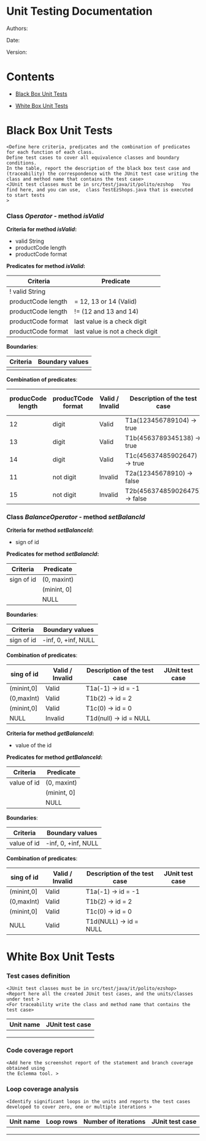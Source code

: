 # Unit Testing Documentation

Authors:

Date:

Version:

# Contents

- [Black Box Unit Tests](#black-box-unit-tests)




- [White Box Unit Tests](#white-box-unit-tests)


# Black Box Unit Tests

    <Define here criteria, predicates and the combination of predicates for each function of each class.
    Define test cases to cover all equivalence classes and boundary conditions.
    In the table, report the description of the black box test case and (traceability) the correspondence with the JUnit test case writing the 
    class and method name that contains the test case>
    <JUnit test classes must be in src/test/java/it/polito/ezshop   You find here, and you can use,  class TestEzShops.java that is executed  
    to start tests
    >

 ### **Class *Operator* - method *isValid***



**Criteria for method *isValid*:**
	
 - valid String 
 - productCode length
 - productCode format  





**Predicates for method *isValid*:**

| Criteria | Predicate |
| -------- | --------- |
! valid String | 
|  productCode length | = 12, 13 or 14 (Valid)|
|  productCode length | != (12 and 13 and 14) |
|productCode format | last value is a check digit|
|productCode format | last value is not a check digit|






**Boundaries**:

| Criteria | Boundary values |
| -------- | --------------- |
|          |                 |



**Combination of predicates**:


| producCode length | producTCode format | Valid / Invalid | Description of the test case | JUnit test case|
|-------|-------|-------|-------|-------|
| 12 | digit | Valid | T1a(123456789104) -> true | --  |
| 13 | digit | Valid | T1b(4563789345138) -> true | |
| 14 | digit | Valid | T1c(45637485902647) -> true | |
| 11 | not digit | Invalid | T2a(12345678910) -> false | |
| 15 | not digit | Invalid | T2b(456374859026475) -> false | |


### **Class *BalanceOperator* - method *setBalancId***



**Criteria for method *setBalanceId*:**

 - sign of id


**Predicates for method *setBalancId*:**

| Criteria | Predicate |
| -------- | --------- |
| sign of id | (0, maxint)|
| | (minint, 0]|
| | NULL |

**Boundaries**:

| Criteria | Boundary values |
| -------- | --------------- |
| sign of id | -inf, 0, +inf, NULL |



**Combination of predicates**:


| sing of id |  Valid / Invalid | Description of the test case | JUnit test case|
|-------|-------|-------|-------|
| (minint,0] | Valid | T1a(-1)  -> id = -1 |
| (0,maxInt) | Valid | T1b(2)  -> id = 2 |
| (minint,0] | Valid | T1c(0)  -> id = 0 |
| NULL | Invalid | T1d(null)  -> id = NULL |


**Criteria for method *getBalanceId*:**

 - value of the id


**Predicates for method *getBalanceId*:**

| Criteria | Predicate |
| -------- | --------- |
| value of id | (0, maxint)|
| | (minint, 0]|
| | NULL|

**Boundaries**:

| Criteria | Boundary values |
| -------- | --------------- |
| value of id | -inf, 0, +inf, NULL|



**Combination of predicates**:


| sing of id |  Valid / Invalid | Description of the test case | JUnit test case|
|-------|-------|-------|-------|
| (minint,0] | Valid | T1a(-1)  -> id = -1 |
| (0,maxInt) | Valid | T1b(2)  -> id = 2 |
| (minint,0] | Valid | T1c(0)  -> id = 0 |
| NULL | Valid | T1d(NULL)  -> id = NULL |




# White Box Unit Tests

### Test cases definition
    
    <JUnit test classes must be in src/test/java/it/polito/ezshop>
    <Report here all the created JUnit test cases, and the units/classes under test >
    <For traceability write the class and method name that contains the test case>


| Unit name | JUnit test case |
|--|--|
|||
|||
||||

### Code coverage report

    <Add here the screenshot report of the statement and branch coverage obtained using
    the Eclemma tool. >


### Loop coverage analysis

    <Identify significant loops in the units and reports the test cases
    developed to cover zero, one or multiple iterations >

|Unit name | Loop rows | Number of iterations | JUnit test case |
|---|---|---|---|
|||||
|||||
||||||



